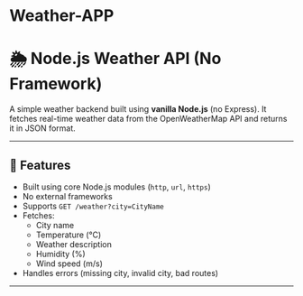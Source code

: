 # Weather-APP

# 🌦️ Node.js Weather API (No Framework)

A simple weather backend built using **vanilla Node.js** (no Express). It fetches real-time weather data from the OpenWeatherMap API and returns it in JSON format.

---

## 🚀 Features

- Built using core Node.js modules (`http`, `url`, `https`)
- No external frameworks
- Supports `GET /weather?city=CityName`
- Fetches:
  - City name
  - Temperature (°C)
  - Weather description
  - Humidity (%)
  - Wind speed (m/s)
- Handles errors (missing city, invalid city, bad routes)

---

